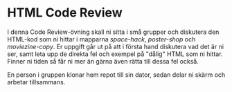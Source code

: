 # HTML Code Review

I denna Code Review-övning skall ni sitta i små grupper och diskutera den HTML-kod som ni hittar i mapparna _space-hack_, _poster-shop_ och _moviezine-copy_. Er uppgift går ut på att i första hand diskutera vad det är ni ser, samt leta upp de direkta fel och exempel på "dålig" HTML som ni hittar. Finner ni tiden så får ni mer än gärna även rätta till dessa fel också.

En person i gruppen klonar hem repot till sin dator, sedan delar ni skärm och arbetar tillsammans.
